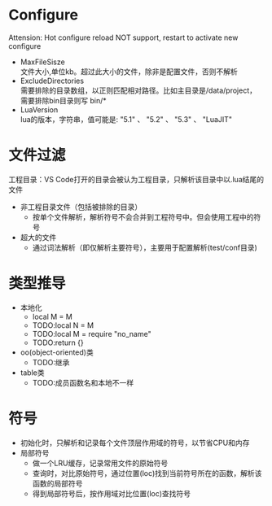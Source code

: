 Configure
====
Attension: Hot configure reload NOT support, restart to activate new configure

- MaxFileSisze  
    文件大小,单位kb。超过此大小的文件，除非是配置文件，否则不解析
- ExcludeDirectories  
    需要排除的目录数组，以正则匹配相对路径。比如主目录是/data/project，
    需要排除bin目录则写 bin/*
- LuaVersion  
    lua的版本，字符串，值可能是: "5.1" 、 "5.2" 、 "5.3" 、 "LuaJIT"

文件过滤
========
工程目录：VS Code打开的目录会被认为工程目录，只解析该目录中以.lua结尾的文件

- 非工程目录文件（包括被排除的目录）
    - 按单个文件解析，解析符号不会合并到工程符号中。但会使用工程中的符号
- 超大的文件
    - 通过词法解析（即仅解析主要符号），主要用于配置解析(test/conf目录)

类型推导
========
- 本地化
    - local M = M
    - TODO:local N = M
    - TODO:local M = require "no_name"
    - TODO:return {}
- oo(object-oriented)类
    - TODO:继承
- table类
    - TODO:成员函数名和本地不一样

符号
========
- 初始化时，只解析和记录每个文件顶层作用域的符号，以节省CPU和内存
- 局部符号
    - 做一个LRU缓存，记录常用文件的原始符号
    - 查询时，对比原始符号，通过位置(loc)找到当前符号所在的函数，解析该函数的局部符号
    - 得到局部符号后，按作用域对比位置(loc)查找符号